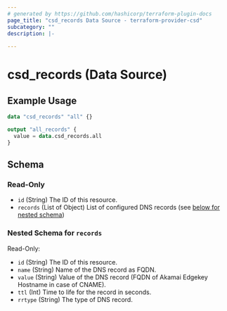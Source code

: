 ```yaml
---
# generated by https://github.com/hashicorp/terraform-plugin-docs
page_title: "csd_records Data Source - terraform-provider-csd"
subcategory: ""
description: |-
  
---
```


# csd_records (Data Source)



## Example Usage

```terraform
data "csd_records" "all" {}

output "all_records" {
  value = data.csd_records.all
}
```

<!-- schema generated by tfplugindocs -->
## Schema

### Read-Only

- `id` (String) The ID of this resource.
- `records` (List of Object) List of configured DNS records (see [below for nested schema](#nestedatt--records))

<a id="nestedatt--records"></a>
### Nested Schema for `records`

Read-Only:

- `id` (String) The ID of this resource.
- `name` (String) Name of the DNS record as FQDN.
- `value` (String) Value of the DNS record (FQDN of Akamai Edgekey Hostname in case of CNAME).
- `ttl` (Int) Time to life for the record in seconds.
- `rrtype` (String) The type of DNS record.
